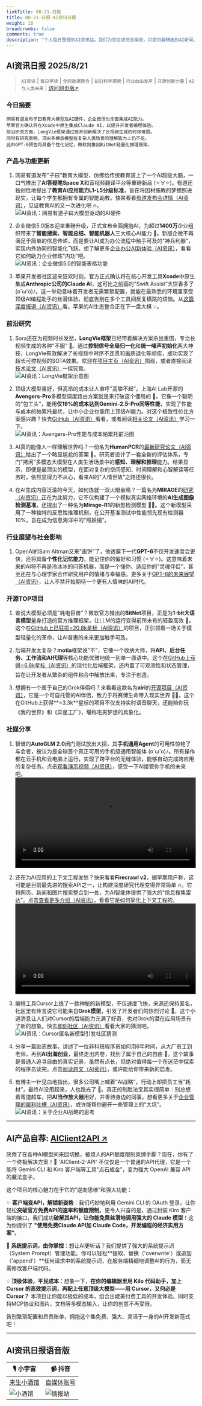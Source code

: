 ```yaml
---
linkTitle: 08-21-日报
title: 08-21-日报-AI资讯日报
weight: 10
breadcrumbs: false
comments: true
description: "个人每日整理的AI资讯站。我们为您过滤信息噪音，只提供最精选的AI新闻、最实用的AI工具与AI教程，助您高效获取人工智能领域的前沿动态"
---
```


## AI资讯日报 2025/8/21

>  `AI资讯` | `每日早读` | `全网数据聚合` | `前沿科学探索` | `行业自由发声` | `开源创新力量` | `AI与人类未来` | [访问网页版↗️](https://ai.hubtoday.app/)



### **今日摘要**

```
网易有道发布子曰教育大模型及AI硬件，企业微信也全面集成AI能力。
苹果官方确认将在Xcode中原生集成Claude AI，以提升开发者编程体验。
前沿研究方面，LongVie框架通过技术创新解决了长视频生成的时序难题。
同时有研究表明，顶尖多模态模型在复杂人类场景的理解能力上仍不足。
此外GPT-6预告将具备个性化记忆，微软则推出BitNet轻量化推理框架。
```



### 产品与功能更新

1.  网易有道发布"子曰”教育大模型，仿佛给传统教育装上了一个AI超级大脑，一口气推出了**AI答疑笔Space X**和音视频翻译平台等重磅新品 (✧∀✧)。有道还独创性地提出了**教育AI应用能力L1-L5分级标准**，旨在将因材施教的梦想照进现实，让每个学生都拥有专属的智能助教。快来看看[有道发布会详情（AI资讯）](https://www.jiqizhixin.com/articles/2025-08-20-11)，见证教育AI的又一次进化吧 🔥。
<br/>![AI资讯：网易有道子曰大模型驱动的AI硬件](https://source.hubtoday.app/images/2025/08/news_01k341a17feaaa551n3p9pc1sw.avif)

2.  企业微信5.0版本迎来重磅升级，正式宣布全面拥抱AI，为超过**1400万**企业组织带来了**智能搜索、智能总结、智能机器人**三大核心AI能力 🚀。新版企微不再满足于简单的信息传递，而是要让AI成为办公流程中触手可及的"神兵利器”，实现内外协同的智能化飞跃。想了解更多[企业办公AI新体验（AI资讯）](https://www.aibase.com/zh/news/20655)，看看它如何助力企业修炼"内功”吧。
<br/>![AI资讯：企业微信5.0的智能表格功能](https://source.hubtoday.app/images/2025/08/news_01k341a549egaahse9ff45531e.avif)

3.  苹果开发者社区迎来狂欢时刻，官方正式确认将在核心开发工具**Xcode**中原生集成**Anthropic公司的Claude AI**，这可比之前画的"Swift Assist”大饼香多了 (o´ω'o)ﾉ。这一举动意味着开发者无需繁琐配置，就能在最熟悉的环境里享受顶级AI编程助手的丝滑体验，彻底告别在多个工具间反复横跳的烦恼。从[这篇深度报道（AI资讯）](https://www.aibase.com/zh/news/20648)看，苹果的AI生态整合正在下一盘大棋 💡。

### 前沿研究

1.  Sora还在为视频时长发愁，**LongVie框架**已经带着解决方案杀出重围，专治长视频生成的各种"不服” 🤔。通过**控制信号全局归一化**和**统一噪声初始化**两大神技，LongVie有效解决了长视频中时序不连贯和画质退化等顽疾，成功实现了超长可控视频的SOTA效果。欢迎在[项目主页（AI资讯）](https://vchitect.github.io/LongVie-project/)围观，或者直接阅读[技术论文（AI资讯）](https://arxiv.org/abs/2508.03694)一探究竟。
<br/>![AI资讯：LongVie框架示意图](https://source.hubtoday.app/images/2025/08/news_01k341ba1gf919qg0c8pa7hyp1.avif)

2.  顶级大模型虽好，但高昂的成本让人直呼"高攀不起”，上海AI Lab开源的**Avengers-Pro**多模型调度路由方案就是来打破这个僵局的 🤯。它像一个聪明的"包工头”，能用**仅19%的成本达到Gemini-2.5-Pro同等性能**，实现了性能与成本的帕累托最优，让中小企业也能用上顶级AI能力。对这个极致性价比方案感兴趣？快去[GitHub（AI资讯）](https://github.com/ZhangYiqun018/AvengersPro)看看，或者阅读[相关论文（AI资讯）](https://arxiv.org/abs/2508.12631)学习一下。
<br/>![AI资讯：Avengers-Pro性能与成本帕累托前沿图](https://source.hubtoday.app/images/2025/08/news_01k341bf6mensrbr38wy3rxj5v.avif)

3.  AI真的能像人一样理解世界吗？一份名为**HumanPCR**的[最新研究论文（AI资讯）](https://arxiv.org/abs/2508.13692)给出了一个略显尴尬的答案 🤔。研究者设计了一套全新的评估体系，专门"拷问”多模态大模型在人类生活场景中的**感知、理解和推理**能力。结果显示，即便是最顶尖的模型，在面对复杂的空间感知、时间理解和心智解读等任务时，依然显得力不从心，看来AI的"人情世故”之路还很长。

4.  在AI生成内容泛滥的今天，如何炼就一双火眼金睛？一篇名为**MIRAGE**的[研究（AI资讯）](https://arxiv.org/abs/2508.13223)正在为此努力，它不仅构建了一个模拟真实网络环境的**AI生成图像检测基准**，还提出了一种名为**Mirage-R1**的新型检测模型 🕵️‍♂️。这个新模型采用了一种独特的反思性推理机制，在公开基准测试中性能领先现有检测器10%，旨在成为信息海洋中的"照妖镜”。

### 行业展望与社会影响

1.  OpenAI的Sam Altman又来"画饼”了，他透露下一代**GPT-6**不仅开发速度会更快，还将具备**个性化记忆能力**，能记住你的偏好和习惯 (✧∀✧)。这意味着未来的AI将不再是冷冰冰的问答机器，而是一个懂你、适应你的"灵魂伴侣”，甚至还在与心理学家合作研究用户的情绪与幸福感。更多关于[GPT-6的未来展望（AI资讯）](https://www.aibase.com/zh/news/20670)，让人不禁开始期待一个更有人情味的AI时代。

### 开源TOP项目

1.  谁说大模型必须是"耗电巨兽”？微软官方推出的**BitNet**项目，正是为**1-bit大语言模型**量身打造的官方推理框架，让LLM的运行变得前所未有的轻盈高效 🚀。这个在[GitHub上已狂揽⭐20.8k星标（AI资讯）](https://github.com/microsoft/BitNet)的项目，正引领着一场关于模型轻量化的革命，让AI普惠的未来更加触手可及。

2.  后端开发太复杂？**motia**框架说"不”，它像一个收纳大师，将**API、后台任务、工作流和AI代理**等核心功能优雅地统一到单一原语中。这个在[GitHub上获得⭐6.8k星标（AI资讯）](https://github.com/MotiaDev/motia)的现代化后端框架，还内置了可观测性和状态管理，旨在让开发者从繁杂的组件粘合中解放出来，专注于创造。

3.  想拥有一个属于自己的Grok伴侣吗？来看看这款名为**airi**的[开源项目（AI资讯）](https://github.com/moeru-ai/airi)，它是一个可自托管的AI伴侣，致力于将赛博生命带入现实世界 💖🧸。这个在GitHub上获得**⭐3.3k**星标的项目不仅支持实时语音聊天，还能陪你玩《我的世界》和《异星工厂》，堪称宅男梦想的具象化。

### 社媒分享 

1.  智谱的**AutoGLM 2.0**闭门测试放出大招，其**手机通用Agent**的可用性惊艳了与会者，被认为是全球首个真正可用的手机级通用智能体 (o´ω'o)ﾉ。所有操作都在云手机和云电脑上运行，实现了跨平台的无缝体验，能够自动完成跨应用的复杂任务。点击[观看演示视频（AI资讯）](https://x.com/op7418/status/1958122959333363774)，感受一下AI接管你手机的未来吧。
<br/><video src="https://source.hubtoday.app/images/2025/08/news_01k341c3m6ew3tp3qkrcyhcb2r.mp4" controls="controls" width="100%"></video>

2.  还在为AI应用的上下文工程发愁？快来看看**Firecrawl v2**，据早期用户称，这可能是目前最先进的搜索API之一，让构建深度研究代理变得异常简单 🔥。它将网页、新闻和图片搜索整合到一处，为AI智能体提供了强大的"信息搜集雷达”。点击[查看更多介绍（AI资讯）](https://x.com/omarsar0/status/1957837839405920282)，看看它是如何简化上下文工程的。
<br/><video src="https://source.hubtoday.app/images/2025/08/news_01k341rxsaer8vrsfxbya3bxzw.mp4" controls="controls" width="100%"></video>

3.  编程工具Cursor上线了一款神秘的新模型，不仅速度飞快，来源还保持匿名，社区里有传言说它可能来自**Grok模型**，引发了开发者们的热烈讨论 🤫。这个小道消息让人们对Cursor的后端能力充满了好奇，也对Grok的潜在应用场景有了新的想象。快去[即刻社区（AI资讯）](https://m.okjike.com/originalPosts/68a58031a010f886870b1d21)看看大家的猜测吧。
<br/>![AI资讯：Cursor匿名新模型引发社区猜测](https://cdnv2.ruguoapp.com/FrH6hr2flPm80UzmiM0mZ28CigkPv3.png)

4.  分享一篇励志故事，讲述了一位非科班程序员如何用6年时间，从大厂员工到老师，再到**AI出海创业**，最终走出内卷，找到了属于自己的自由 🌟。这个故事是普通人追寻自由的真实记录，虽然有点长，但绝对值得每一个在迷茫中探索的程序员读完。点击[阅读原文（AI资讯）](https://x.com/huangyun_122/status/1958027399016378665)，或许能给你带来新的启发。

5.  有博主一针见血地指出，很多公司嘴上喊着"AI战略”，行动上却把员工当"耗材”，最终AI没用起来，人也跑光了 🎯。真正的制胜法宝其实很简单：别总想着弯道超车，把**AI当作放大器**用好，并善待身边的同事。想看更多关于[企业管理的犀利吐槽（AI资讯）](https://x.com/frxiaobei/status/1957845395968753978)，或许能帮你避开一些管理上的"大坑”。
<br/>![AI资讯：关于企业AI战略的思考](https://source.hubtoday.app/images/2025/08/news_01k341sbkvfvqa5amgtg1vw3yw.avif)
    
---

## **AI产品自荐: [AIClient2API ↗️](https://github.com/justlovemaki/AIClient-2-API)**

厌倦了在各种AI模型间来回切换，被烦人的API额度限制束缚手脚？现在，你有了一个终极解决方案！🎉 'AIClient-2-API' 不仅仅是一个普通的API代理，它是一个能将 Gemini CLI 和 Kiro 客户端等工具"点石成金”，变为强大 OpenAI 兼容 API 的魔法盒子。

这个项目的核心魅力在于它的"逆向思维”和强大功能：

✨ **客户端变API，解锁新姿势**：我们巧妙地利用 Gemini CLI 的 OAuth 登录，让你轻松**突破官方免费API的速率和额度限制**。更令人兴奋的是，通过封装 Kiro 客户端的接口，我们成功**破解其API，让你能免费丝滑地调用强大的 Claude 模型**！这为你提供了 **"使用免费Claude API加 Claude Code，开发编程的经济实用方案”**。

🔧 **系统提示词，由你掌控**：想让AI更听话？我们提供了强大的系统提示词（System Prompt）管理功能。你可以轻松**提取、替换（'overwrite'）或追加（'append'）**任何请求中的系统提示词，在服务端精细地调整AI的行为，而无需修改客户端代码。

💡 **顶级体验，平民成本**：想象一下，**在你的编辑器里用 Kilo 代码助手，加上 Cursor 的高效提示词，再配上任意顶级大模型——用 Cursor，又何必是 Cursor？** 本项目让你能以极低的成本，组合出媲美付费工具的开发体验。同时支持MCP协议和图片、文档等多模态输入，让你的创意不再受限。

告别繁琐配置和昂贵账单，拥抱这个集免费、强大、灵活于一身的AI开发新范式吧！
    


---

## **AI资讯日报语音版**

| 🎙️ **小宇宙** | 📹 **抖音** |
| --- | --- |
| [来生小酒馆](https://www.xiaoyuzhoufm.com/podcast/683c62b7c1ca9cf575a5030e)  |   [自媒体账号](https://www.douyin.com/user/MS4wLjABAAAAwpwqPQlu38sO38VyWgw9ZjDEnN4bMR5j8x111UxpseHR9DpB6-CveI5KRXOWuFwG)| 
| ![小酒馆](https://source.hubtoday.app/logo/f959f7984e9163fc50d3941d79a7f262.md.png) | ![情报站](https://source.hubtoday.app/logo/7fc30805eeb831e1e2baa3a240683ca3.md.png) |

    

